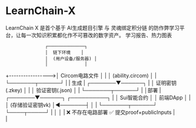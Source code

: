 # LearnChain-X
LearnChain X 是首个基于 AI生成题目引擎 与 灵魂绑定积分链 的防作弊学习平台，让每一次知识积累都化作不可篡改的数字资产。
学习报告、热力图表

                   ┌──────────────┐
                   │  链下环境    │
                   │  (用户设备/服务器) │
                   │              │
+----------------->│ Circom电路文件  │
|                  │  (ability.circom) │
|                  └───────┬──────┘
|                          | 生成
|                  ┌───────▼──────┐
|                  │ 证明密钥(.zkey) │
|                  │ 验证密钥(.json) │
|                  └───────┬──────┘
|                          │部署
|                  ┌───────▼──────┐         ┌──────────┐
|                  │ Sui智能合约    │         │  前端DApp  │
|                  │ (存储验证密钥vk) │◄───────┤          │
|                  └───────┬──────┘         └────┬─────┘
|                          │                      │
|           ❌ 不存在电路部署               ✅ 提交proof+publicInputs
|                                          
|
